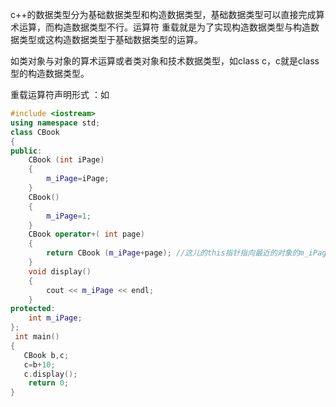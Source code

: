 c++的数据类型分为基础数据类型和构造数据类型，基础数据类型可以直接完成算术运算，而构造数据类型不行。运算符 重载就是为了实现构造数据类型与构造数据类型或这构造数据类型于基础数据类型的运算。

如类对象与对象的算术运算或者类对象和技术数据类型，如class c，c就是class型的构造数据类型。

重载运算符声明形式 ：如

```c++
#include <iostream>
using namespace std;
class CBook
{
public:
    CBook (int iPage)
    {
        m_iPage=iPage;
    }
    CBook()
    {
        m_iPage=1;
    }
    CBook operator+( int page)
    {
        return CBook (m_iPage+page); //这儿的this指针指向最近的对象的m_iPage，下面 运行的时候是b+10，所有就指向对象b的m_iPage
    }
    void display()
    {
        cout << m_iPage << endl;
    }
protected:
    int m_iPage;
};
 int main()
{
   CBook b,c;
   c=b+10;
   c.display();
    return 0;
}

```

